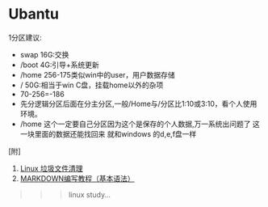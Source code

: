# Ubantu
1分区建议:  
* swap 16G:交换  
* /boot  4G:引导+系统更新  
* /home 256-175类似win中的user，用户数据存储  
* /     50G:相当于win C盘，挂载home以外的杂项  
* 70-256=-186  
* 先分逻辑分区后面在分主分区,一般/Home与/分区比1:10或3:10，看个人使用环境。  
* /home 这个一定要自己分区因为这个是保存的个人数据,万一系统出问题了 这一块里面的数据还能找回来 就和windows 的d,e,f盘一样  

[附]
 1. [Linux 垃圾文件清理](https://github.com/caliph21/Ubantu/blob/main/Ubuntu%20Linux%E5%9E%83%E5%9C%BE%E6%96%87%E4%BB%B6%E6%B8%85%E7%90%86.doc)
 2. [MARKDOWN编写教程（基本语法）](https://github.com/caliph21/Ubantu/blob/main/GitHub%E4%B8%8AREADMEmd%E7%BC%96%E5%86%99%E6%95%99%E7%A8%8B%EF%BC%88%E5%9F%BA%E6%9C%AC%E8%AF%AD%E6%B3%95%EF%BC%89.txt)
>>>linux study…

